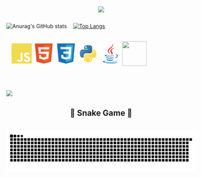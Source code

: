 <h1 align="center">
    <img src="https://readme-typing-svg.herokuapp.com/?font=Righteous&size=35&center=true&vCenter=true&width=500&height=70&duration=4000&lines=Hi+There!+👋;+I'm+Leonardo+Gomes!;"/>
</h1>

<link rel="stylesheet" href="https://cdn.jsdelivr.net/gh/devicons/devicon@v2.15.1/devicon.min.css">    

![Anurag's GitHub stats](https://github-readme-stats.vercel.app/api?username=LeonardoGomess&show_icons=true&theme=radical)ㅤ
[![Top Langs](https://github-readme-stats.vercel.app/api/top-langs/?username=LeonardoGomess&layout=donut&theme=radical)](https://github.com/LeonardoGomess/github-readme-stats)


<div style="display: inline_block;" ><br>
 ㅤ<img align="center" alt="Rafa-Js" height="55" width="55" src="https://raw.githubusercontent.com/devicons/devicon/master/icons/javascript/javascript-plain.svg">
  <img align="center" alt="Rafa-HTML" height="55" width="55" src="https://raw.githubusercontent.com/devicons/devicon/master/icons/html5/html5-original.svg">
  <img align="center" alt="Rafa-CSS" height="55" width="55" src="https://raw.githubusercontent.com/devicons/devicon/master/icons/css3/css3-original.svg">
  <img align="center" alt="Rafa-Python" height="55" width="55" src="https://raw.githubusercontent.com/devicons/devicon/master/icons/python/python-original.svg">
  <img align="center" alt="Rafa-Csharp" height="55" width="55" src="https://raw.githubusercontent.com/devicons/devicon/master/icons/java/java-original.svg">
  <img align="center" height="65" width="65" src="https://cdn.jsdelivr.net/gh/devicons/devicon/icons/mysql/mysql-original-wordmark.svg" />     
</div>

<br>
<br>
<br>

 <a href="https://www.linkedin.com/in/leonardo-arantes-gomes/" target="_blank" height="55" width="55"><img src="https://img.shields.io/badge/-LinkedIn-%230077B5?style=for-the-badge&logo=linkedin&logoColor=white" target="_blank"></a> 

<div align="center">
  <h2>🐍 Snake Game 🐍</h2>
  <br>
  <img alt="snake eating my contributions" src="https://raw.githubusercontent.com/LeonardoGomess/LeonardoGomess/output/github-contribution-grid-snake.svg" />
  <br/><br/><br/>
</div>
